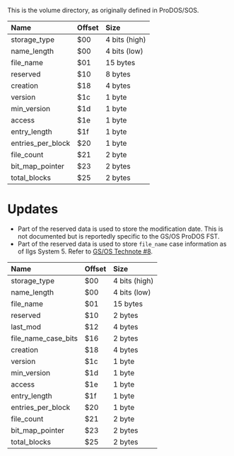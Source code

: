 This is the volume directory, as originally defined in ProDOS/SOS.

| **Name** | **Offset** | **Size** |
|:---------|:-----------|:---------|
| storage\_type | $00 | 4 bits (high) |
| name\_length | $00 | 4 bits (low) |
| file\_name | $01 | 15 bytes |
| reserved | $10 | 8 bytes |
| creation | $18 | 4 bytes |
| version | $1c | 1 byte |
| min\_version | $1d | 1 byte |
| access | $1e | 1 byte |
| entry\_length | $1f | 1 byte |
| entries\_per\_block | $20 | 1 byte |
| file\_count | $21 | 2 byte |
| bit\_map\_pointer | $23 | 2 bytes |
| total\_blocks | $25 | 2 bytes |

# Updates #

  * Part of the reserved data is used to store the modification date.  This is not documented but is reportedly specific to the GS/OS ProDOS FST.
  * Part of the reserved data is used to store `file_name` case information as of IIgs System 5.  Refer to [GS/OS Technote #8](http://www.umich.edu/~archive/apple2/technotes/tn/gsos/TN.GSOS.008).


| **Name** | **Offset** | **Size** |
|:---------|:-----------|:---------|
| storage\_type | $00 | 4 bits (high) |
| name\_length | $00 | 4 bits (low) |
| file\_name | $01 | 15 bytes |
| reserved | $10 | 2 bytes |
| last\_mod | $12 | 4 bytes |
| file\_name\_case\_bits | $16 | 2 bytes |
| creation | $18 | 4 bytes |
| version | $1c | 1 byte |
| min\_version | $1d | 1 byte |
| access | $1e | 1 byte |
| entry\_length | $1f | 1 byte |
| entries\_per\_block | $20 | 1 byte |
| file\_count | $21 | 2 byte |
| bit\_map\_pointer | $23 | 2 bytes |
| total\_blocks | $25 | 2 bytes |